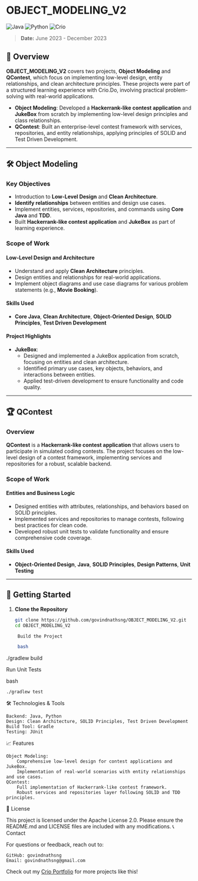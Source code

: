 # OBJECT_MODELING_V2

![Java](https://img.shields.io/badge/Java-ED8B00?style=for-the-badge&logo=java&logoColor=white)
![Python](https://img.shields.io/badge/Python-3776AB?style=for-the-badge&logo=python&logoColor=white)
![Crio](https://img.shields.io/badge/Crio-Learn%20by%20Doing-FFDD00?style=for-the-badge&logo=crio)

> **Date:** June 2023 - December 2023

## 📘 Overview
**OBJECT_MODELING_V2** covers two projects, **Object Modeling** and **QContest**, which focus on implementing low-level design, entity relationships, and clean architecture principles. These projects were part of a structured learning experience with Crio.Do, involving practical problem-solving with real-world applications.

- **Object Modeling**: Developed a **Hackerrank-like contest application** and **JukeBox** from scratch by implementing low-level design principles and class relationships.
- **QContest**: Built an enterprise-level contest framework with services, repositories, and entity relationships, applying principles of SOLID and Test Driven Development.

---

## 🛠️ Object Modeling

### **Key Objectives**
- Introduction to **Low-Level Design** and **Clean Architecture**.
- **Identify relationships** between entities and design use cases.
- Implement entities, services, repositories, and commands using **Core Java** and **TDD**.
- Built **Hackerrank-like contest application** and **JukeBox** as part of learning experience.

### **Scope of Work**

#### Low-Level Design and Architecture
- Understand and apply **Clean Architecture** principles.
- Design entities and relationships for real-world applications.
- Implement object diagrams and use case diagrams for various problem statements (e.g., **Movie Booking**).

#### Skills Used
- **Core Java**, **Clean Architecture**, **Object-Oriented Design**, **SOLID Principles**, **Test Driven Development**

#### Project Highlights
- **JukeBox**:
  - Designed and implemented a JukeBox application from scratch, focusing on entities and clean architecture.
  - Identified primary use cases, key objects, behaviors, and interactions between entities.
  - Applied test-driven development to ensure functionality and code quality.

---

## 🏆 QContest

### **Overview**
**QContest** is a **Hackerrank-like contest application** that allows users to participate in simulated coding contests. The project focuses on the low-level design of a contest framework, implementing services and repositories for a robust, scalable backend.

### **Scope of Work**

#### Entities and Business Logic
- Designed entities with attributes, relationships, and behaviors based on SOLID principles.
- Implemented services and repositories to manage contests, following best practices for clean code.
- Developed robust unit tests to validate functionality and ensure comprehensive code coverage.

#### Skills Used
- **Object-Oriented Design**, **Java**, **SOLID Principles**, **Design Patterns**, **Unit Testing**

---

## 🚀 Getting Started

1. **Clone the Repository**
   ```bash
   git clone https://github.com/govindnathsng/OBJECT_MODELING_V2.git
   cd OBJECT_MODELING_V2

    Build the Project

    bash

./gradlew build

Run Unit Tests

bash

    ./gradlew test

🛠️ Technologies & Tools

    Backend: Java, Python
    Design: Clean Architecture, SOLID Principles, Test Driven Development
    Build Tool: Gradle
    Testing: JUnit

📈 Features

    Object Modeling:
        Comprehensive low-level design for contest applications and JukeBox.
        Implementation of real-world scenarios with entity relationships and use cases.
    QContest:
        Full implementation of Hackerrank-like contest framework.
        Robust services and repositories layer following SOLID and TDD principles.

📄 License

This project is licensed under the Apache License 2.0. Please ensure the README.md and LICENSE files are included with any modifications.
📞 Contact

For questions or feedback, reach out to:

    GitHub: govindnathsng
    Email: govindnathsng@gmail.com

Check out my <a href="https://www.crio.do/learn/portfolio/govindnathsng/" target="_blank">Crio Portfolio</a> for more projects like this!
